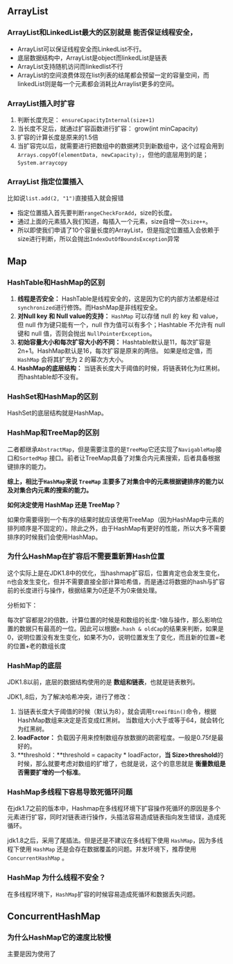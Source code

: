 ## ArrayList

### ArrayList和LinkedList最大的区别就是 能否保证线程安全，

- ArrayList可以保证线程安全而LinkedList不行。
- 底层数据结构中，ArrayList是object而linkedList是链表
- ArrayList支持随机访问而linkedlist不行
- ArrayList的空间浪费体现在list列表的结尾都会预留一定的容量空间，而linkedList则是每一个元素都会消耗比Arraylist更多的空间。



### ArrayList插入时扩容

1. 判断长度充足： `ensureCapacityInternal(size+1)`
2. 当长度不足后，就通过扩容函数进行扩容： grow(int minCapacity)
3. 扩容的计算长度是原来的1.5倍
4. 当扩容完以后，就需要进行把数组中的数据拷贝到新数组中，这个过程会用到`Arrays.copyOf(elementData, newCapacity);`，但他的底层用到的是；`System.arraycopy`



### ArrayList 指定位置插入

比如说`list.add(2, "1")`直接插入就会报错

- 指定位置插入首先要判断`rangeCheckForAdd`，size的长度。
- 通过上面的元素插入我们知道，每插入一个元素，size自增一次`size++`。
- 所以即使我们申请了10个容量长度的ArrayList，但是指定位置插入会依赖于size进行判断，所以会抛出`IndexOutOfBoundsException`异常



## Map



### HashTable和HashMap的区别

1. **线程是否安全：** HashTable是线程安全的，这是因为它的内部方法都是经过`synchronized`进行修饰。而HashMap是非线程安全。
2. **对Null key 和 Null value的支持：** `HashMap` 可以存储 null 的 key 和 value，但 null 作为键只能有一个，null 作为值可以有多个；Hashtable 不允许有 null 键和 null 值，否则会抛出 `NullPointerException`。
3. **初始容量大小和每次扩容大小的不同：** Hashtable默认是11，每次扩容是2n+1。HashMap默认是16，每次扩容是原来的两倍。  如果是给定值，而 `HashMap` 会将其扩充为 2 的幂次方大小。
4. **HashMap的底层结构：** 当链表长度大于阈值的时候，将链表转化为红黑树。而hashtable却不没有。



### HashSet和HashMap的区别

HashSet的底层结构就是HashMap。



### HashMap和TreeMap的区别

二者都继承`AbstractMap`，但是需要注意的是`TreeMap`它还实现了`NavigableMap`接口和`SortedMap` 接口。前者让TreeMap具备了对集合内元素搜索，后者具备根据键排序的能力。

**综上，相比于`HashMap`来说 `TreeMap` 主要多了对集合中的元素根据键排序的能力以及对集合内元素的搜索的能力。**



**如何决定使用 HashMap 还是 TreeMap？**

如果你需要得到一个有序的结果时就应该使用TreeMap（因为HashMap中元素的排列顺序是不固定的）。除此之外，由于HashMap有更好的性能，所以大多不需要排序的时候我们会使用HashMap。



### 为什么HashMap在扩容后不需要重新算Hash位置

这个实际上是在JDK1.8中的优化，当hashmap扩容后，位置肯定也会发生变化，n也会发生变化，但并不需要直接全部计算哈希值，而是通过将数据的hash与扩容前的长度进行与操作，根据结果为0还是不为0来做处理。



分析如下：

每次扩容都是2的倍数，计算位置的时候是和数组的长度-1做与操作，那么影响位置的数据只有最高的一位。因此可以根据`e.hash & oldCap`的结果来判断，如果是0，说明位置没有发生变化，如果不为0，说明位置发生了变化，而且新的位置=老的位置+老的数组长度



### HashMap的底层

JDK1.8以前，底层的数据结构使用的是 **数组和链表**，也就是链表散列。

JDK1,.8后，为了解决哈希冲突，进行了修改：

1. 当链表长度大于阈值的时候（默认为8），就会调用`treeifBin()`命令，根据HashMap数组来决定是否变成红黑树。 当数组大小大于或等于64，就会转化为红黑树。
2. **loadFactor：** 负载因子用来控制数组存放数据的疏密程度。一般是0.75f是最好的。
3. **threshold：**threshold = capacity \* loadFactor，**当 Size>threshold**的时候，那么就要考虑对数组的扩增了，也就是说，这个的意思就是 **衡量数组是否需要扩增的一个标准**。



### HashMap多线程下容易导致死循环问题

在jdk1.7之前的版本中，Hashmap在多线程环境下扩容操作死循环的原因是多个元素进行扩容，同时对链表进行操作，头插法容易造成链表指向发生错误，造成死循环。



jdk1.8之后，采用了尾插法。但是还是不建议在多线程下使用 `HashMap`，因为多线程下使用 `HashMap` 还是会存在数据覆盖的问题。并发环境下，推荐使用 `ConcurrentHashMap` 。



### HashMap 为什么线程不安全？

在多线程环境下，`HashMap`扩容的时候容易造成死循环和数据丢失问题。



## ConcurrentHashMap



### 为什么HashMap它的速度比较慢

主要是因为使用了

